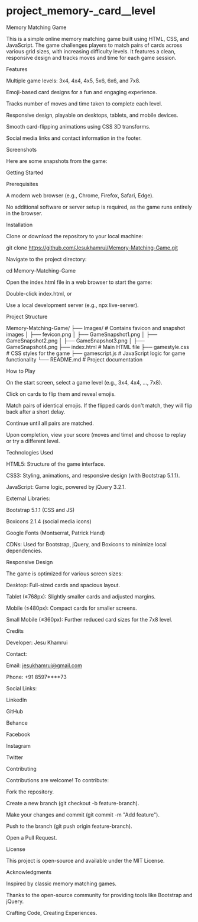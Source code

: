 # project_memory-_card__level
Memory Matching Game

This is a simple online memory matching game built using HTML, CSS, and JavaScript. The game challenges players to match pairs of cards across various grid sizes, with increasing difficulty levels. It features a clean, responsive design and tracks moves and time for each game session.

Features





Multiple game levels: 3x4, 4x4, 4x5, 5x6, 6x6, and 7x8.



Emoji-based card designs for a fun and engaging experience.



Tracks number of moves and time taken to complete each level.



Responsive design, playable on desktops, tablets, and mobile devices.



Smooth card-flipping animations using CSS 3D transforms.



Social media links and contact information in the footer.

Screenshots

Here are some snapshots from the game:

Getting Started

Prerequisites





A modern web browser (e.g., Chrome, Firefox, Safari, Edge).



No additional software or server setup is required, as the game runs entirely in the browser.

Installation





Clone or download the repository to your local machine:

git clone https://github.com/Jesukhamrui/Memory-Matching-Game.git



Navigate to the project directory:

cd Memory-Matching-Game



Open the index.html file in a web browser to start the game:





Double-click index.html, or



Use a local development server (e.g., npx live-server).

Project Structure

Memory-Matching-Game/
├── Images/                 # Contains favicon and snapshot images
│   ├── fevicon.png
│   ├── GameSnapshot1.png
│   ├── GameSnapshot2.png
│   ├── GameSnapshot3.png
│   ├── GameSnapshot4.png
├── index.html             # Main HTML file
├── gamestyle.css          # CSS styles for the game
├── gamescript.js          # JavaScript logic for game functionality
└── README.md              # Project documentation

How to Play





On the start screen, select a game level (e.g., 3x4, 4x4, ..., 7x8).



Click on cards to flip them and reveal emojis.



Match pairs of identical emojis. If the flipped cards don't match, they will flip back after a short delay.



Continue until all pairs are matched.



Upon completion, view your score (moves and time) and choose to replay or try a different level.

Technologies Used





HTML5: Structure of the game interface.



CSS3: Styling, animations, and responsive design (with Bootstrap 5.1.1).



JavaScript: Game logic, powered by jQuery 3.2.1.



External Libraries:





Bootstrap 5.1.1 (CSS and JS)



Boxicons 2.1.4 (social media icons)



Google Fonts (Montserrat, Patrick Hand)



CDNs: Used for Bootstrap, jQuery, and Boxicons to minimize local dependencies.

Responsive Design

The game is optimized for various screen sizes:





Desktop: Full-sized cards and spacious layout.



Tablet (≤768px): Slightly smaller cards and adjusted margins.



Mobile (≤480px): Compact cards for smaller screens.



Small Mobile (≤360px): Further reduced card sizes for the 7x8 level.

Credits





Developer: Jesu Khamrui



Contact:





Email: jesukhamrui@gmail.com



Phone: +91 8597****73



Social Links:





LinkedIn



GitHub



Behance



Facebook



Instagram



Twitter

Contributing

Contributions are welcome! To contribute:





Fork the repository.



Create a new branch (git checkout -b feature-branch).



Make your changes and commit (git commit -m "Add feature").



Push to the branch (git push origin feature-branch).



Open a Pull Request.

License

This project is open-source and available under the MIT License.

Acknowledgments





Inspired by classic memory matching games.



Thanks to the open-source community for providing tools like Bootstrap and jQuery.



Crafting Code, Creating Experiences. 
